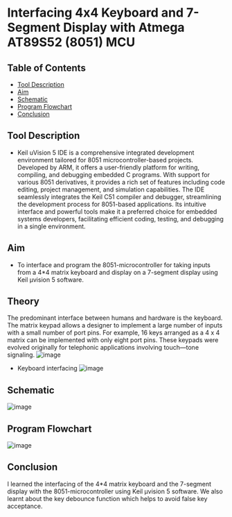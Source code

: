 Interfacing 4x4 Keyboard and 7-Segment Display with Atmega AT89S52 (8051) MCU <a name="TOP"></a>
===================

## Table of Contents
* [Tool Description](#Tool-Description)
* [Aim](#Aim)
* [Schematic](#Schematic)
* [Program Flowchart](#Program-Flowchart)
* [Conclusion](#Conclusion)

## Tool Description
* Keil uVision 5 IDE is a comprehensive integrated development environment tailored for 8051 microcontroller-based projects. Developed by ARM, it offers a user-friendly platform for writing, compiling, and debugging embedded C programs. With support for various 8051 derivatives, it provides a rich set of features including code editing, project management, and simulation capabilities. The IDE seamlessly integrates the Keil C51 compiler and debugger, streamlining the development process for 8051-based applications. Its intuitive interface and powerful tools make it a preferred choice for embedded systems developers, facilitating efficient coding, testing, and debugging in a single environment.

## Aim
* To interface and program the 8051-microcontroller for taking inputs from a 4*4 matrix keyboard and display on a 7-segment display using Keil μvision 5 software.

## Theory
The predominant interface between humans and hardware is the keyboard. The matrix keypad allows a designer to implement a large number of inputs with a small number of port pins. For example, 16 keys arranged as a 4 x 4 matrix can be implemented with only eight port pins. These keypads were evolved originally for telephonic applications involving touch—tone signaling.
![image](https://github.com/Nirvan007/8051_MCU/assets/127144315/634c18d1-6283-43aa-98f1-826cff11889c)
* Keyboard interfacing
![image](https://github.com/Nirvan007/8051_MCU/assets/127144315/37c249a8-1c1d-4f3a-8267-e68966ed7034)

## Schematic
![image](https://github.com/Nirvan007/8051_MCU/assets/127144315/4b93648b-556f-42a8-8722-4b61e1f75d4e)

## Program Flowchart
![image](https://github.com/Nirvan007/8051_MCU/assets/127144315/d8bd778d-c6f7-45a8-a35b-cd0088ad7a4b)

## Conclusion
I learned the interfacing of the 4*4 matrix keyboard and the 7-segment display with the 8051-microcontroller using Keil μvision 5 software. We also learnt about the key debounce function which helps to avoid false key acceptance.
